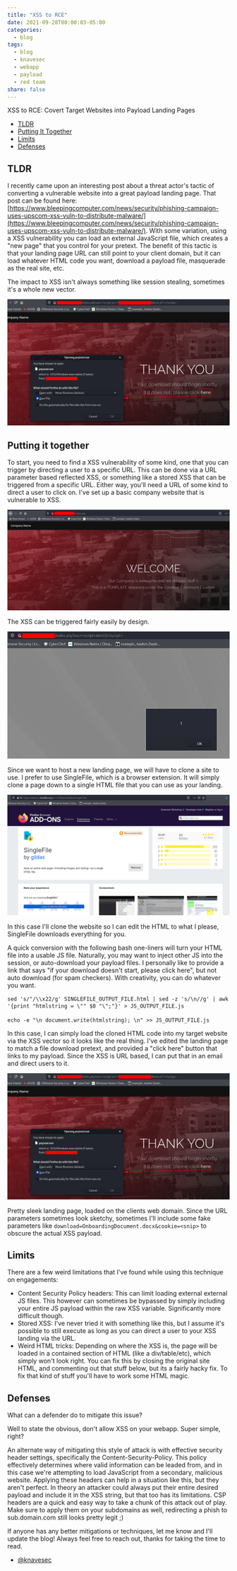 ```yaml
---
title: "XSS to RCE"
date: 2021-09-28T00:00:03-05:00
categories:
  - blog
tags:
  - blog
  - knavesec
  - webapp
  - payload
  - red team
share: false
---
```


XSS to RCE: Covert Target Websites into Payload Landing Pages

- [TLDR](#tldr)
- [Putting It Together](#putting-it-together)
- [Limits](#limits)
- [Defenses](#defenses)


## TLDR

I recently came upon an interesting post about a threat actor's tactic of converting a vulnerable website into a great payload landing page. That post can be found here: [https://www.bleepingcomputer.com/news/security/phishing-campaign-uses-upscom-xss-vuln-to-distribute-malware/](https://www.bleepingcomputer.com/news/security/phishing-campaign-uses-upscom-xss-vuln-to-distribute-malware/). With some variation, using a XSS vulnerability you can load an external JavaScript file, which creates a "new page" that you control for your pretext. The benefit of this tactic is that your landing page URL can still point to your client domain, but it can load whatever HTML code you want, download a payload file, masquerade as the real site, etc.

The impact to XSS isn't always something like session stealing, sometimes it's a whole new vector.  

![site2](https://raw.githubusercontent.com/whynotsecurity/whynotsecurity.github.io/master/assests/images/xss2rce/site2.png)


## Putting it together

To start, you need to find a XSS vulnerability of some kind, one that you can trigger by directing a user to a specific URL. This can be done via a URL parameter based reflected XSS, or something like a stored XSS that can be triggered from a specific URL. Either way, you'll need a URL of some kind to direct a user to click on. I've set up a basic company website that is vulnerable to XSS.

![site1](https://raw.githubusercontent.com/whynotsecurity/whynotsecurity.github.io/master/assests/images/xss2rce/site1.png)

 The XSS can be triggered fairly easily by design.

![xssexample](https://raw.githubusercontent.com/whynotsecurity/whynotsecurity.github.io/master/assests/images/xss2rce/xssexample.png)

Since we want to host a new landing page, we will have to clone a site to use. I prefer to use SingleFile, which is a browser extension. It will simply clone a page down to a single HTML file that you can use as your landing.

![singlefile](https://raw.githubusercontent.com/whynotsecurity/whynotsecurity.github.io/master/assests/images/xss2rce/singlefile.png)

In this case I'll clone the website so I can edit the HTML to what I please, SingleFile downloads everything for you.

A quick conversion with the following bash one-liners will turn your HTML file into a usable JS file. Naturally, you may want to inject other JS into the session, or auto-download your payload files. I personally like to provide a link that says "if your download doesn't start, please click here", but not auto download (for spam checkers). With creativity, you can do whatever you want.

```
sed 's/"/\\x22/g' SINGLEFILE_OUTPUT_FILE.html | sed -z 's/\n//g' | awk '{print "htmlstring = \"" $0 "\";"}' > JS_OUTPUT_FILE.js

echo -e "\n document.write(htmlstring); \n" >> JS_OUTPUT_FILE.js
```

In this case, I can simply load the cloned HTML code into my target website via the XSS vector so it looks like the real thing. I've edited the landing page to match a file download pretext, and provided a "click here" button that links to my payload. Since the XSS is URL based, I can put that in an email and direct users to it.

![site2](https://raw.githubusercontent.com/whynotsecurity/whynotsecurity.github.io/master/assests/images/xss2rce/site2.png)

Pretty sleek landing page, loaded on the clients web domain. Since the URL parameters sometimes look sketchy, sometimes I'll include some fake parameters like `download=OnboardingDocument.docx&cookie=<snip>` to obscure the actual XSS payload.


## Limits

There are a few weird limitations that I've found while using this technique on engagements:

- Content Security Policy headers: This can limit loading external external JS files. This however can sometimes be bypassed by simply including your entire JS payload within the raw XSS variable. Significantly more difficult though.
- Stored XSS: I've never tried it with something like this, but I assume it's possible to still execute as long as you can direct a user to your XSS landing via the URL.
- Weird HTML tricks: Depending on where the XSS is, the page will be loaded in a contained section of HTML (like a div/table/etc), which simply won't look right. You can fix this by closing the original site HTML, and commenting out that stuff below, but its a fairly hacky fix. To fix that kind of stuff you'll have to work some HTML magic.


## Defenses

What can a defender do to mitigate this issue?

Well to state the obvious, don't allow XSS on your webapp. Super simple, right?

An alternate way of mitigating this style of attack is with effective security header settings, specifically the Content-Security-Policy. This policy effectively determines where valid information can be leaded from, and in this case we're attempting to load JavaScript from a secondary, malicious website. Applying these headers can help in a situation like this, but they aren't perfect. In theory an attacker could always put their entire desired payload and include it in the XSS string, but that too has its limitations. CSP headers are a quick and easy way to take a chunk of this attack out of play. Make sure to apply them on your subdomains as well, redirecting a phish to sub.domain.com still looks pretty legit ;)




If anyone has any better mitigations or techniques, let me know and I'll update the blog! Always feel free to reach out, thanks for taking the time to read.

- [@knavesec](https://twitter.com/knavesec)
